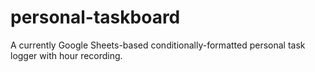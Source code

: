 # personal-taskboard
A currently Google Sheets-based conditionally-formatted personal task logger with hour recording.
